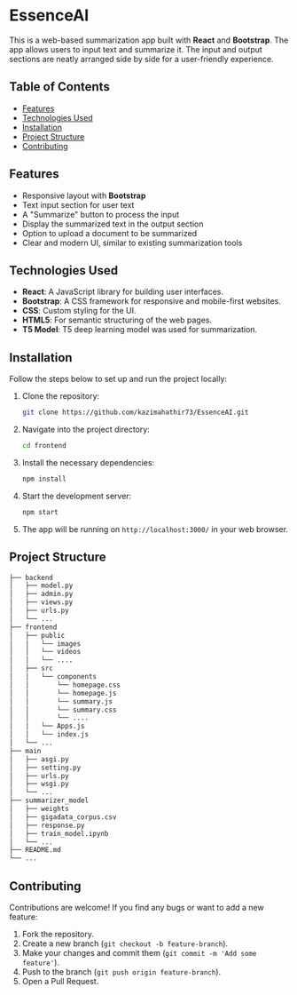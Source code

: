 # EssenceAI

This is a web-based summarization app built with **React** and **Bootstrap**. The app allows users to input text and summarize it. The input and output sections are neatly arranged side by side for a user-friendly experience.

## Table of Contents

- [Features](#features)
- [Technologies Used](#technologies-used)
- [Installation](#installation)
- [Project Structure](#project-structure)
- [Contributing](#contributing)

## Features

- Responsive layout with **Bootstrap**
- Text input section for user text
- A "Summarize" button to process the input
- Display the summarized text in the output section
- Option to upload a document to be summarized
- Clear and modern UI, similar to existing summarization tools

## Technologies Used

- **React**: A JavaScript library for building user interfaces.
- **Bootstrap**: A CSS framework for responsive and mobile-first websites.
- **CSS**: Custom styling for the UI.
- **HTML5**: For semantic structuring of the web pages.
- **T5 Model**: T5 deep learning model was used for summarization.

## Installation

Follow the steps below to set up and run the project locally:

1. Clone the repository:

   ```bash
   git clone https://github.com/kazimahathir73/EssenceAI.git
   ```

2. Navigate into the project directory:

   ```bash
   cd frontend
   ```

3. Install the necessary dependencies:

   ```bash
   npm install
   ```

4. Start the development server:

   ```bash
   npm start
   ```

5. The app will be running on `http://localhost:3000/` in your web browser.


## Project Structure

```bash
├── backend
│   ├── model.py
│   ├── admin.py
│   ├── views.py
│   ├── urls.py
│   └── ...
├── frontend
│   ├── public
│   │   └── images
│   │   └── videos
│   │   └── .... 
│   ├── src
│   │   └── components
│   │       └── homepage.css
│   │       └── homepage.js
│   │       └── summary.js
│   │       └── summary.css
│   │       └── ....    
│   │   └── Apps.js
│   │   └── index.js          
│   └── ...
├── main
│   ├── asgi.py
│   ├── setting.py
│   ├── urls.py
│   ├── wsgi.py
│   └── ...
├── summarizer_model
│   ├── weights
│   ├── gigadata_corpus.csv
│   ├── response.py
│   ├── train_model.ipynb
│   └── ...
├── README.md
└── ...
```

## Contributing

Contributions are welcome! If you find any bugs or want to add a new feature:

1. Fork the repository.
2. Create a new branch (`git checkout -b feature-branch`).
3. Make your changes and commit them (`git commit -m 'Add some feature'`).
4. Push to the branch (`git push origin feature-branch`).
5. Open a Pull Request.